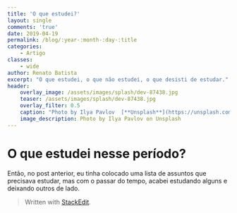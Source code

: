 ```yaml
---
title: 'O que estudei?'
layout: single
comments: 'true'
date: 2019-04-19
permalink: /blog/:year-:month-:day-:title
categories: 
    - Artigo
classes: 
    - wide
author: Renato Batista
excerpt: "O que estudei, o que não estudei, o que desisti de estudar."
header:
    overlay_image: /assets/images/splash/dev-87438.jpg
    teaser: /assets/images/splash/dev-87438.jpg
    overlay_filter: 0.5
    caption: "Photo by Ilya Pavlov  [**Unsplash**](https://unsplash.com/photos/OqtafYT5kTw)"
    image_description: Photo by Ilya Pavlov on Unsplash
---
```

# O que estudei nesse período?

Então, no post anterior, eu tinha colocado uma lista de assuntos que precisava estudar, mas com o passar do tempo, acabei estudando alguns e deixando outros de lado.



> Written with [StackEdit](https://stackedit.io/).